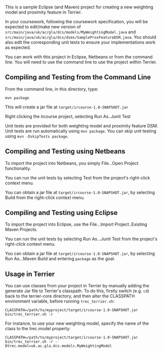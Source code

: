 This is a sample Eclipse (and Maven) project for creating a new weighting model and proximity feature in Terrier.

In your coursework, following the coursework specification, you will be expected to edit/make new version of `src/main/java/uk/ac/gla/dcs/models/MyWeightingModel.java` and `src/main/java/uk/ac/gla/dcs/dsms/SampleProxFeatureDSM.java`. You should also edit the corresponding unit tests to ensure your implementations work as expected.

You can work with this project in Eclipse, Netbeans or from the command line. You will need to use the command line to use the project within Terrier.

## Compiling and Testing from the Command Line

From the command line, in this directory, type:
	
	mvn package

This will create a jar file at `target/ircourse-1.0-SNAPSHOT.jar`

 Right clicking the ircourse project, selecting Run As..Junit Test 

Unit tests are provided for both weighting model and proximity feature DSM. Unit tests are run automatically using `mvn package`. You can skip unit testing using `mvn -DskipTests package`.

## Compiling and Testing using Netbeans

To import the project into Netbeans, you simply File...Open Project functionality.

You can run the unit tests by selecting Test from the project's right-click context menu.

You can obtain a jar file at `target/ircourse-1.0-SNAPSHOT.jar`, by selecting Build from the right-click context menu.

## Compiling and Testing using Eclipse

To import the project into Eclipse, use the File...Import Project..Existing Maven Projects.

You can run the unit tests by selecting Run As...Junit Test from the project's right-click context menu.

You can obtain a jar file at `target/ircourse-1.0-SNAPSHOT.jar`, by selecting Run As...Maven Build and entering `package` as the goal. 

## Usage in Terrier

You can use classes from your project in Terrier by manually adding the generate Jar file to Terrier's classpath. To do this, firstly switch (e.g. `cd`) back to the terrier-core directory, and then alter the CLASSPATH environment variable, before running `trec_terrier.sh`:

	CLASSPATH=/path/to/myproject/target/ircourse-1.0-SNAPSHOT.jar bin/trec_terrier.sh -r
	
For instance, to use your new weighting model, specify the name of the class to the trec.model property:

	CLASSPATH=/path/to/myproject/target/ircourse-1.0-SNAPSHOT.jar bin/trec_terrier.sh -r -Dtrec.model=uk.ac.gla.dcs.models.MyWeightingModel
